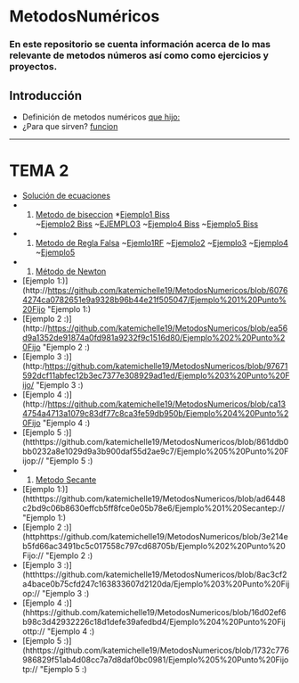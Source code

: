 # MetodosNuméricos
### En este repositorio se cuenta información acerca de lo mas relevante de metodos números así como como ejercicios y proyectos.

## Introducción
- Definición de metodos numéricos
[que hijo:](https://github.com/katemichelle19/MetodosNumericos/blob/dda137071bfcffbb314e79525813b812f4a4926d/que%20son%20los%20metodos%20numericos "que hijo:")
- ¿Para que sirven? 
[funcion](http://https://github.com/katemichelle19/MetodosNumericos/blob/612fc88402fed78d1fa33df519dca4651a563b0a/Para%20que%20sriven "función")

------------


# TEMA 2
- [Solución de ecuaciones](htthttps://github.com/katemichelle19/MetodosNumericos/blob/771abd24e0adede36841e907f7832537d70d2cb6/Definici%C3%B3n%20M%C3%A9todos%20de%20soluci%C3%B3n%20de%20ecuacionesp:// "Solución de ecuaciones")
- 1.   [Metodo de biseccion](htthttps://github.com/katemichelle19/MetodosNumericos/blob/98a6b54085cb5fb2d7fa9c1907f6513172a3f36f/Biseccionp:// "Metodo de bisección")
*[Ejemplo1 Biss](httphttps://github.com/katemichelle19/MetodosNumericos/blob/34c09f5ac2ecdf5738d8e4f13f9b36d6ab5809f5/Ejercicio1%20Biseccion:// "Ejemplo1 Biss")    
~[Ejemplo2 Biss](httphttps://github.com/katemichelle19/MetodosNumericos/blob/e9811c4634c42f6a47cda934818767aad636921f/Ejemplo%202%20Biseccion:// "Ejemplo2 Biss")
~[EJEMPLO3](hthttps://github.com/katemichelle19/MetodosNumericos/blob/993c6e4a9e8960cf6521191a4c407ec855aa5657/Ejemplo%203%20Bisecciontp:// "EJEMPLO3")
~[Ejemplo4 Biss](http://https://github.com/katemichelle19/MetodosNumericos/blob/33865926096a58bcc113753b8333be0c9f0c1008/Ejemplo%204%20Biseccion "Ejemplo4 Biss")
~[Ejemplo5 Biss](htthttps://github.com/katemichelle19/MetodosNumericos/blob/ca7c9b190f4a74d638e1d5b9b493bd0841c364b0/Ejemplo%205%20Biseccionp:// "Ejemplo5 Biss")
- 1. [Metodo de Regla Falsa](htthttps://github.com/katemichelle19/MetodosNumericos/blob/1b3f11fe674be13396669ca7f210377b287096d7/Regla%20falsap:// "Metodo de Regla Falsa")
~[Ejemlo1RF](htthttps://github.com/katemichelle19/MetodosNumericos/blob/e14956c671614c398fceb0e0062867d2e0a0ff03/Ejemplo1%20Regla%20Falsap:// "Ejemlo1RF")
~[Ejemplo2](hhttps://github.com/katemichelle19/MetodosNumericos/blob/afb7f2aba4899779b917f36ec5dffd966260402b/Ejemplo%202%20Regla%20Falsattp:// "Ejemplo2")
~[Ejemplo3](httphttps://github.com/katemichelle19/MetodosNumericos/blob/20a1e0d7374921d149c8d6dc9e8aa4b94fe51cb5/Ejemplo%203%20Regla%20Falsa:// "Ejemplo3")
~[Ejemplo4](httphttps://github.com/katemichelle19/MetodosNumericos/blob/63e79230fbf3fc8338222adad6d743b64f7e345f/Ejemplo%204%20Regla%20Falsa:// "Ejemplo4")
~[Ejemplo5](htthttps://github.com/katemichelle19/MetodosNumericos/blob/35c497c8a4ceda71a993e78040be031ba0a4930b/Ejemplo%205%20Regla%20Falsap:// "Ejemplo5")
- 1. [Método de Newton](hthttps://github.com/katemichelle19/MetodosNumericos/blob/6762a44e9a7d5ea817aa237860fc8942a41c3240/M%C3%A9todo%20Newtontp:// "Método de Newton:")
 - [Ejemplo 1:)](http://https://github.com/katemichelle19/MetodosNumericos/blob/60764274ca0782651e9a9328b96b44e21f505047/Ejemplo%201%20Punto%20Fijo "Ejemplo 1:)
 - [Ejemplo 2 :)](http://https://github.com/katemichelle19/MetodosNumericos/blob/ea56d9a1352de91874a0fd981a9232f9c1516d80/Ejemplo%202%20Punto%20Fijo "Ejemplo 2 :)
 - [Ejemplo 3 :)](http:/https://github.com/katemichelle19/MetodosNumericos/blob/97671592dcf11abfec12b3ec7377e308929ad1ed/Ejemplo%203%20Punto%20Fijo/ "Ejemplo 3 :)
 - [Ejemplo 4 :)](http://https://github.com/katemichelle19/MetodosNumericos/blob/ca134754a4713a1079c83df77c8ca3fe59db950b/Ejemplo%204%20Punto%20Fijo "Ejemplo 4 :)
 - [Ejemplo 5 :)](htthttps://github.com/katemichelle19/MetodosNumericos/blob/861ddb0bb0232a8e1029d9a3b900daf55d2ae9c7/Ejemplo%205%20Punto%20Fijop:// "Ejemplo 5 :)
- 1. [Metodo Secante](htthttps://github.com/katemichelle19/MetodosNumericos/blob/b7d2864890db7f8c5469db1249472004bb7d9dd6/M%C3%A9todo%20de%20la%20Secantep:// "Metodo Secante")
 - [Ejemplo 1:)](htthttps://github.com/katemichelle19/MetodosNumericos/blob/ad6448c2bd9c06b8630effcb5ff8fce0e05b78e6/Ejemplo%201%20Secantep:// "Ejemplo 1:)
 - [Ejemplo 2 :)](httphttps://github.com/katemichelle19/MetodosNumericos/blob/3e214eb5fd66ac3491bc5c017558c797cd68705b/Ejemplo%202%20Punto%20Fijo:// "Ejemplo 2 :)
 - [Ejemplo 3 :)](htthttps://github.com/katemichelle19/MetodosNumericos/blob/8ac3cf2a4bace0b75cfd247c163833607d2120da/Ejemplo%203%20Punto%20Fijop:// "Ejemplo 3 :)
 - [Ejemplo 4 :)](hhttps://github.com/katemichelle19/MetodosNumericos/blob/16d02ef6b98c3d42932226c18d1defe39afedbd4/Ejemplo%204%20Punto%20Fijottp:// "Ejemplo 4 :)
 - [Ejemplo 5 :)](hthttps://github.com/katemichelle19/MetodosNumericos/blob/1732c776986829f51ab4d08cc7a7d8daf0bc0981/Ejemplo%205%20Punto%20Fijotp:// "Ejemplo 5 :)



